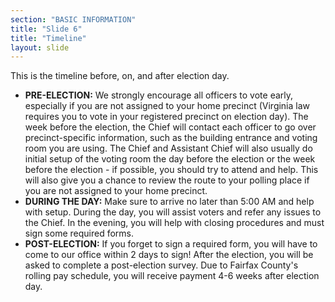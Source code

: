 ```yaml
---
section: "BASIC INFORMATION"
title: "Slide 6"
title: "Timeline"
layout: slide
---
```


This is the timeline before, on, and after election day.

- **PRE-ELECTION:** We strongly encourage all officers to vote early, especially if you are not assigned to your home precinct (Virginia law requires you to vote in your registered precinct on election day). The week before the election, the Chief will contact each officer to go over precinct-specific information, such as the building entrance and voting room you are using. The Chief and Assistant Chief will also usually do initial setup of the voting room the day before the election or the week before the election - if possible, you should try to attend and help. This will also give you a chance to review the route to your polling place if you are not assigned to your home precinct.
- **DURING THE DAY:** Make sure to arrive no later than 5:00 AM and help with setup. During the day, you will assist voters and refer any issues to the Chief. In the evening, you will help with closing procedures and must sign some required forms.
- **POST-ELECTION:** If you forget to sign a required form, you will have to come to our office within 2 days to sign! After the election, you will be asked to complete a post-election survey. Due to Fairfax County's rolling pay schedule, you will receive payment 4-6 weeks after election day.


